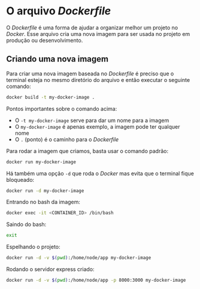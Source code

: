 # O arquivo _Dockerfile_

O _Dockerfile_ é uma forma de ajudar a organizar melhor um projeto no _Docker_.
Esse arquivo cria uma nova imagem para ser usada no projeto em produção ou
desenvolvimento.

## Criando uma nova imagem

Para criar uma nova imagem baseada no _Dockerfile_ é preciso que o terminal
esteja no mesmo diretório do arquivo e então executar o seguinte comando:

```sh
docker build -t my-docker-image .
```

Pontos importantes sobre o comando acima:

- O `-t my-docker-image` serve para dar um nome para a imagem
- O `my-docker-image` é apenas exemplo, a imagem pode ter qualquer nome
- O `.` (ponto) é o caminho para o _Dockerfile_

Para rodar a imagem que criamos, basta usar o comando padrão:

```sh
docker run my-docker-image
```

Há também uma opção `-d` que roda o _Docker_ mas evita que o terminal fique
bloqueado:

```sh
docker run -d my-docker-image
```

Entrando no bash da imagem:

```sh
docker exec -it <CONTAINER_ID> /bin/bash
```

Saindo do bash:

```sh
exit
```

Espelhando o projeto:

```sh
docker run -d -v $(pwd):/home/node/app my-docker-image
```

Rodando o servidor express criado:

```sh
docker run -d -v $(pwd):/home/node/app -p 8000:3000 my-docker-image
```
